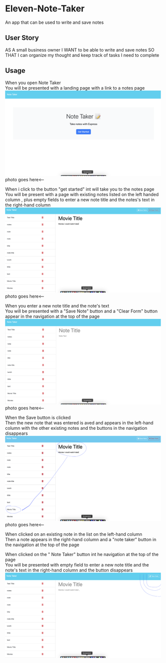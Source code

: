 # Eleven-Note-Taker
An app that can be used to write and save notes 

## User Story 
AS A small business owner 
I WANT to be able to write and save notes
SO THAT I can organize my thought and keep track of tasks I need to complete 

## Usage 
When you open Note Taker<br>
You will be presented with a landing page with a link to a notes page<br>
![imageindex](images/index.png) photo goes here<-- <br>

When i click to the button "get started" int will take you to the notes page <br>
You will be present with a page with existing notes listed on the left handed column , plus empty fields to enter a new note title and the notes's text in the right-hand column<br>
![imageofnotes](images/newnotes.png) photo goes here<-- <br>

When you enter a new note title and the note's text <br>
You will be presented with a "Save Note" button and a "Clear Form" button appear in the navigation at the top of the page<br>
![iamgesofnewnotes](images/notes.png) photo goes here<-- <br>

When the Save button is clicked<br>
Then the new note that was entered is aved and appears in the left-hand column with the other existing notes and the buttons in the navigation disappears<br>
![imagesofnoteontheleft](images/newnotescopy.png) photo goes here<-- <br>

When clicked on an existing note in the list on the left-hand column<br>
Then a note appears in the right-hand column and a "note taker" button in the navigation at the top of the page<br> 


When clicked on the " Note Taker" button int he navigation at the top of the page <br>
You will be presented with empty field to enter a new note title and the note's text in the right-hand column and the button disappears<br>
![newnote](images/Image-11.png) <br>
